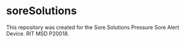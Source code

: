 # soreSolutions
This repository was created for the Sore Solutions Pressure Sore Alert Device. RIT MSD P20018.
